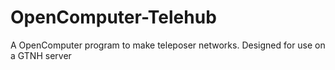 # OpenComputer-Telehub
A OpenComputer program to make teleposer networks. Designed for use on a GTNH server
